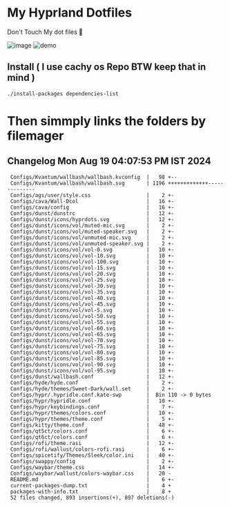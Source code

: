 # My Hyprland Dotfiles
  Don't Touch My dot files 🙂
 

  ![image](https://github.com/ALEX5402/dotfiles/assets/76860596/2fbe6020-4d76-4cf7-b052-58ff43cda405)
  ![demo](https://github.com/ALEX5402/dotfiles/assets/76860596/ff68bba7-e8da-49d3-a716-3ed3d73cfc25)

## Install ( I use cachy os Repo BTW keep that in mind )
``` ./install-packages dependencies-list ```

# Then simmply links the folders by filemager
 
## Changelog Mon Aug 19 04:07:53 PM IST 2024
```
 Configs/Kvantum/wallbash/wallbash.kvconfig  |   98 +--
 Configs/Kvantum/wallbash/wallbash.svg       | 1196 +++++++++++++--------------
 Configs/ags/user/style.css                  |    2 +-
 Configs/cava/Wall-Dcol                      |   16 +-
 Configs/cava/config                         |   16 +-
 Configs/dunst/dunstrc                       |   12 +-
 Configs/dunst/icons/hyprdots.svg            |   12 +-
 Configs/dunst/icons/vol/muted-mic.svg       |    2 +-
 Configs/dunst/icons/vol/muted-speaker.svg   |    2 +-
 Configs/dunst/icons/vol/unmuted-mic.svg     |    2 +-
 Configs/dunst/icons/vol/unmuted-speaker.svg |    2 +-
 Configs/dunst/icons/vol/vol-0.svg           |   10 +-
 Configs/dunst/icons/vol/vol-10.svg          |   10 +-
 Configs/dunst/icons/vol/vol-100.svg         |   10 +-
 Configs/dunst/icons/vol/vol-15.svg          |   10 +-
 Configs/dunst/icons/vol/vol-20.svg          |   10 +-
 Configs/dunst/icons/vol/vol-25.svg          |   10 +-
 Configs/dunst/icons/vol/vol-30.svg          |   10 +-
 Configs/dunst/icons/vol/vol-35.svg          |   10 +-
 Configs/dunst/icons/vol/vol-40.svg          |   10 +-
 Configs/dunst/icons/vol/vol-45.svg          |   10 +-
 Configs/dunst/icons/vol/vol-5.svg           |   10 +-
 Configs/dunst/icons/vol/vol-50.svg          |   10 +-
 Configs/dunst/icons/vol/vol-55.svg          |   10 +-
 Configs/dunst/icons/vol/vol-60.svg          |   10 +-
 Configs/dunst/icons/vol/vol-65.svg          |   10 +-
 Configs/dunst/icons/vol/vol-70.svg          |   10 +-
 Configs/dunst/icons/vol/vol-75.svg          |   10 +-
 Configs/dunst/icons/vol/vol-80.svg          |   10 +-
 Configs/dunst/icons/vol/vol-85.svg          |   10 +-
 Configs/dunst/icons/vol/vol-90.svg          |   10 +-
 Configs/dunst/icons/vol/vol-95.svg          |   10 +-
 Configs/dunst/wallbash.conf                 |   12 +-
 Configs/hyde/hyde.conf                      |    2 +-
 Configs/hyde/themes/Sweet-Dark/wall.set     |    2 +-
 Configs/hypr/.hypridle.conf.kate-swp        |  Bin 110 -> 0 bytes
 Configs/hypr/hypridle.conf                  |   10 +-
 Configs/hypr/keybindings.conf               |    7 +-
 Configs/hypr/themes/colors.conf             |   10 +-
 Configs/hypr/themes/theme.conf              |    5 +-
 Configs/kitty/theme.conf                    |   48 +-
 Configs/qt5ct/colors.conf                   |    6 +-
 Configs/qt6ct/colors.conf                   |    6 +-
 Configs/rofi/theme.rasi                     |   12 +-
 Configs/rofi/wallust/colors-rofi.rasi       |    6 +-
 Configs/spicetify/Themes/Sleek/color.ini    |   40 +-
 Configs/swappy/config                       |    2 +-
 Configs/waybar/theme.css                    |   14 +-
 Configs/waybar/wallust/colors-waybar.css    |   20 -
 README.md                                   |    6 +-
 current-packages-dump.txt                   |    4 +
 packages-with-info.txt                      |    8 +
 52 files changed, 893 insertions(+), 897 deletions(-)
```
 
